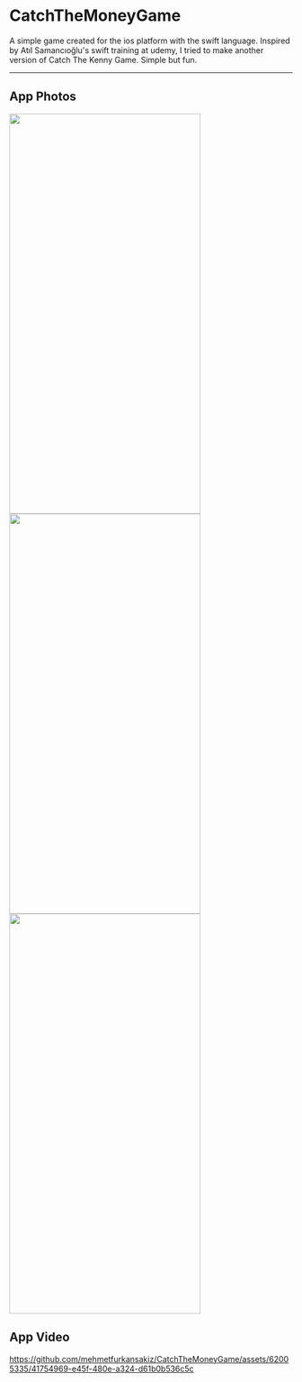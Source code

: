 # CatchTheMoneyGame
A simple game created for the ios platform with the swift language.
Inspired by Atıl Samancıoğlu's swift training at udemy, I tried to make another version of Catch The Kenny Game. Simple but fun.

----

## App Photos

<img src="https://github.com/mehmetfurkansakiz/CatchTheMoneyGame/assets/62005335/4c933107-63e2-40d2-b673-64cf85141803" width="340" height="710" /> <img src="https://github.com/mehmetfurkansakiz/CatchTheMoneyGame/assets/62005335/54e83231-4d83-4b59-8105-0b51bf3b0b0a" width="340" height="710" />
<img src="https://github.com/mehmetfurkansakiz/CatchTheMoneyGame/assets/62005335/eaf73d17-9c93-4664-8edb-4f1e87cbba2b" width="340" height="710" />

## App Video

https://github.com/mehmetfurkansakiz/CatchTheMoneyGame/assets/62005335/41754969-e45f-480e-a324-d61b0b536c5c
